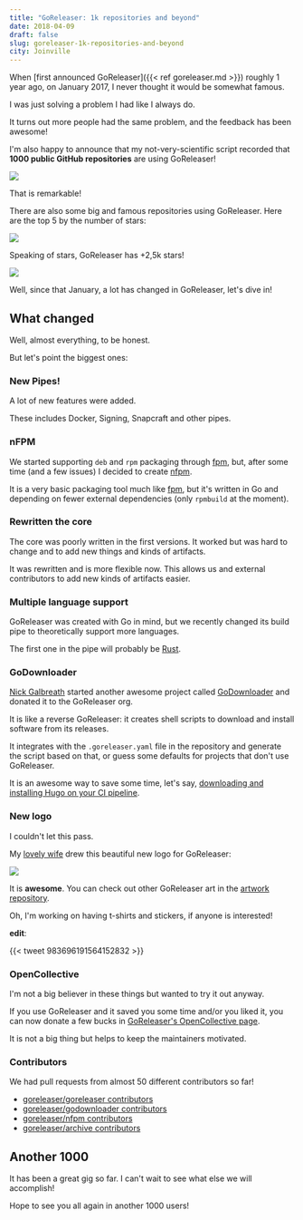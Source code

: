 ```yaml
---
title: "GoReleaser: 1k repositories and beyond"
date: 2018-04-09
draft: false
slug: goreleaser-1k-repositories-and-beyond
city: Joinville
---
```


When [first announced GoReleaser]({{< ref goreleaser.md >}}) roughly 1 year ago, on January 2017, I never thought it would be somewhat famous.

<!--more-->

I was just solving a problem I had like I always do.

It turns out more people had the same problem, and the feedback has been awesome!

I'm also happy to announce that my not-very-scientific script recorded that **1000 public GitHub repositories** are using GoReleaser!

![](/public/images/goreleaser-1k-repositories-and-beyond/690a4536-f19a-4ade-b424-d7d746552d64.png)

That is remarkable!

There are also some big and famous repositories using GoReleaser. Here are the top 5 by the number of stars:

![](/public/images/goreleaser-1k-repositories-and-beyond/09045c63-7f07-4162-a017-e27a66324851.png)

Speaking of stars, GoReleaser has +2,5k stars!

![](/public/images/goreleaser-1k-repositories-and-beyond/8ac808ad-9395-40e5-a4b4-944b16d33471.png)

Well, since that January, a lot has changed in GoReleaser, let's dive in!

## What changed

Well, almost everything, to be honest.

But let's point the biggest ones:

### New Pipes!

A lot of new features were added.

These includes Docker, Signing, Snapcraft and other pipes.

### nFPM

We started supporting `deb` and `rpm` packaging through [fpm](https://github.com/jordansissel/fpm), but, after some time (and a few issues) I decided to create [nfpm](https://github.com/goreleaser/nfpm).

It is a very basic packaging tool much like [fpm](https://github.com/jordansissel/fpm), but it's written in Go and depending on fewer external dependencies (only `rpmbuild` at the moment).

### Rewritten the core

The core was poorly written in the first versions. It worked but was hard to change and to add new things and kinds of artifacts.

It was rewritten and is more flexible now. This allows us and external contributors to add new kinds of artifacts easier.

### Multiple language support

GoReleaser was created with Go in mind, but we recently changed its build pipe to theoretically support more languages.

The first one in the pipe will probably be [Rust](https://github.com/goreleaser/goreleaser/pull/520).

### GoDownloader

[Nick Galbreath](https://github.com/client9) started another awesome project called [GoDownloader](https://github.com/goreleaser/godownloader) and donated it to the GoReleaser org.

It is like a reverse GoReleaser: it creates shell scripts to download and install software from its releases.

It integrates with the `.goreleaser.yaml` file in the repository and generate the script based on that, or guess some defaults for projects that don't use GoReleaser.

It is an awesome way to save some time, let's say, [downloading and installing Hugo on your CI pipeline](https://github.com/caarlos0/carlosbecker.com/blob/master/Makefile).

### New logo

I couldn't let this pass.

My [lovely wife](https://twitter.com/carinemeyer) drew this beautiful new logo for GoReleaser:

![](/public/images/goreleaser-1k-repositories-and-beyond/fb6c70f7-6112-419f-9ca5-724348e77d08.png)

It is **awesome**. You can check out other GoReleaser art in the [artwork repository](https://github.com/goreleaser/artwork).

Oh, I'm working on having t-shirts and stickers, if anyone is interested!

**edit**:

{{< tweet 983696191564152832 >}}

### OpenCollective

I'm not a big believer in these things but wanted to try it out anyway.

If you use GoReleaser and it saved you some time and/or you liked it, you can now donate a few bucks in [GoReleaser's OpenCollective page](https://opencollective.com/goreleaser).

It is not a big thing but helps to keep the maintainers motivated.

### Contributors

We had pull requests from almost 50 different contributors so far!

- [goreleaser/goreleaser contributors](https://github.com/goreleaser/goreleaser/graphs/contributors)
- [goreleaser/godownloader contributors](https://github.com/goreleaser/godownloader/graphs/contributors)
- [goreleaser/nfpm contributors](https://github.com/goreleaser/nfpm/graphs/contributors)
- [goreleaser/archive contributors](https://github.com/goreleaser/archive/graphs/contributors)

## Another 1000

It has been a great gig so far. I can't wait to see what else we will accomplish!

Hope to see you all again in another 1000 users!
